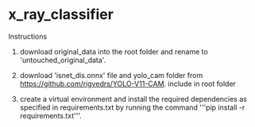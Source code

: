 # x_ray_classifier

Instructions
1. download original_data into the root folder and rename to  'untouched_original_data'.

2. download 'isnet_dis.onnx' file and yolo_cam folder from https://github.com/rigvedrs/YOLO-V11-CAM. include in root folder

3. create a virtual environment and install the required dependencies as specified in requirements.txt by running the command '''pip install -r requirements.txt'''. 